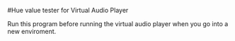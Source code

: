 #Hue value tester for Virtual Audio Player

Run this program before running the virtual audio player when you go into a new enviroment.
